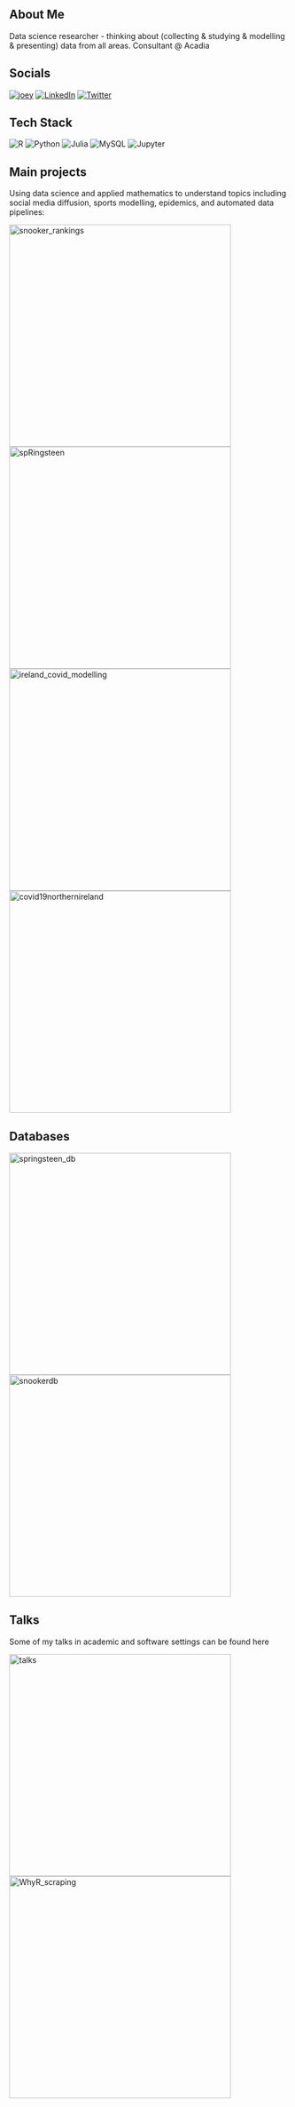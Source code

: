 ## About Me
Data science researcher - thinking about (collecting & studying & modelling & presenting) data from all areas. Consultant @ Acadia

## Socials
[![joey](https://img.shields.io/badge/website-000000?style=for-the-badge&logo=About.me&logoColor=white)](https://joeyobrien.ie)
[![LinkedIn](https://img.shields.io/badge/LinkedIn-0077B5?style=for-the-badge&logo=linkedin&logoColor=white)](https://linkedin.com/in/obrienjoey)
[![Twitter](https://img.shields.io/badge/Twitter-1DA1F2?style=for-the-badge&logo=twitter&logoColor=white)](https://twitter.com/obrienj_) 

## Tech Stack
![R](https://img.shields.io/badge/r-%23276DC3.svg?style=for-the-badge&logo=r&logoColor=white) ![Python](https://img.shields.io/badge/python-3670A0?style=for-the-badge&logo=python&logoColor=ffdd54) 	![Julia](https://img.shields.io/badge/-Julia-9558B2?style=for-the-badge&logo=julia&logoColor=white) ![MySQL](https://img.shields.io/badge/mysql-%2300f.svg?style=for-the-badge&logo=mysql&logoColor=white) ![Jupyter](https://img.shields.io/badge/Jupyter-F37626.svg?&style=for-the-badge&logo=Jupyter&logoColor=white)

## Main projects
Using data science and applied mathematics to understand topics including social media diffusion, sports modelling, epidemics, and automated data pipelines:
<p align="left">
  <a href="https://github.com/obrienjoey/snooker_rankings"><img width="400" src="https://github-readme-stats.vercel.app/api/pin/?username=obrienjoey&repo=snooker_rankings&theme=react&bg_color=1F222E&title_color=F85D7F&icon_color=F8D866&hide_border=true&show_icons=false" alt="snooker_rankings"></a>
  <a href="https://github.com/obrienjoey/spRingsteen"><img width="400" src="https://github-readme-stats.vercel.app/api/pin/?username=obrienjoey&repo=spRingsteen&theme=react&bg_color=1F222E&title_color=F85D7F&icon_color=F8D866&hide_border=true&show_icons=false" alt="spRingsteen"></a>
  <a href="https://github.com/obrienjoey/ireland_covid_modelling"><img width="400" src="https://github-readme-stats.vercel.app/api/pin/?username=obrienjoey&repo=ireland_covid_modelling&theme=react&bg_color=1F222E&title_color=F85D7F&icon_color=F8D866&hide_border=true&show_icons=false" alt="ireland_covid_modelling"></a>
  <a href="https://github.com/obrienjoey/covid19northernireland"><img width="400" src="https://github-readme-stats.vercel.app/api/pin/?username=obrienjoey&repo=covid19northernireland&theme=react&bg_color=1F222E&title_color=F85D7F&icon_color=F8D866&hide_border=true&show_icons=false" alt="covid19northernireland"></a>
</p>

## Databases

<p align="left">
  <a href="https://github.com/obrienjoey/springsteen_db"><img width="400" src="https://github-readme-stats.vercel.app/api/pin/?username=obrienjoey&repo=springsteen_db&theme=react&bg_color=1F222E&title_color=F85D7F&icon_color=F8D866&hide_border=true&show_icons=false" alt="springsteen_db"></a>
  <a href="https://github.com/obrienjoey/snookerdb"><img width="400" src="https://github-readme-stats.vercel.app/api/pin/?username=obrienjoey&repo=snookerdb&theme=react&bg_color=1F222E&title_color=F85D7F&icon_color=F8D866&hide_border=true&show_icons=false" alt="snookerdb"></a>
</p>

## Talks
Some of my talks in academic and software settings can be found here
<p align="left">
  <a href="https://github.com/obrienjoey/talks"><img width="400" src="https://github-readme-stats.vercel.app/api/pin/?username=obrienjoey&repo=talks&theme=react&bg_color=1F222E&title_color=F85D7F&icon_color=F8D866&hide_border=true&show_icons=false" alt="talks"></a>
  <a href="https://github.com/obrienjoey/WhyR_scraping"><img width="400" src="https://github-readme-stats.vercel.app/api/pin/?username=obrienjoey&repo=WhyR_scraping&theme=react&bg_color=1F222E&title_color=F85D7F&icon_color=F8D866&hide_border=true&show_icons=false" alt="WhyR_scraping"></a>
</p>

